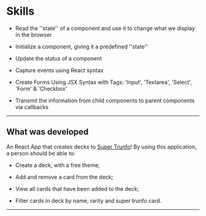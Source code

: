 # Skills

* Read the ''state'' of a component and use it to change what we display in the browser

* Initialize a component, giving it a predefined ''state''

* Update the status of a component

* Capture events using React syntax

* Create Forms Using JSX Syntax with Tags: 'Input', 'Textarea', 'Select', 'Form' & 'Checkbox'

* Transmit the information from child components to parent components via callbacks

---

## What was developed

An React App that creates decks to [Super Trunfo](https://pt.wikipedia.org/wiki/Super_Trunfo)!
By using this application, a person should be able to:

* Create a deck, with a free theme;

* Add and remove a card from the deck;

* View all cards that have been added to the deck;

* Filter cards in deck by name, rarity and super trunfo card.

---
